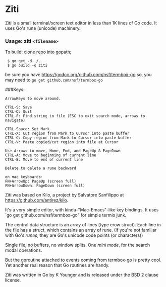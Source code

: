 # Ziti


Ziti is a small terminal/screen text editor in less than 1K lines of Go code. It uses Go's rune (unicode) machinery.

### Usage: ziti `<filename>`

To build: clone repo into gopath;
 ```
  $ go get -d ./...
  $ go build -o ziti
 ```

be sure you have https://godoc.org/github.com/nsf/termbox-go
so, you may need to `go get github.com/nsf/termbox-go`

###Keys:

    ArrowKeys to move around.

    CTRL-S: Save
    CTRL-Q: Quit
    CTRL-F: Find string in file (ESC to exit search mode, arrows to navigate)

    CTRL-Space: Set Mark
    CTRL-X: Cut region from Mark to Cursor into paste buffer
    CTRL-C: Copy region from Mark to Cursor into paste buffer
    CTRL-V: Paste copied/cut region into file at Cursor

    Use Arrows to move, Home, End, and PageUp & PageDown
    CTRL-A: Move to beginning of current line
    CTRL-E: Move to end of current line

    Delete to delete a rune backward

    on mac keyboards:
    FN+ArrowUp: PageUp (screen full)
    FN+ArrowDown: PageDown (screen full)
    

Ziti was based on Kilo, a project by Salvatore Sanfilippo <antirez at gmail dot com> at  https://github.com/antirez/kilo.

It's a very simple editor, with kinda-"Mac-Emacs"-like key bindings. It uses `go get github.com/nsf/termbox-go" for simple termio junk.

The central data structure is an array of lines (type erow struct). Each line in the file has a struct, which contains an array of rune. (If you're not familiar with Go's _runes_, they are Go's unicode code points (or characters))

Single file, no buffers, no window splits. One _mini mode_, for the search modal operations.

But the goroutine attached to events coming from termbox-go is pretty cool. Yet another real reason that Go routines
are handy.

Ziti was written in Go by K Younger and is released
under the BSD 2 clause license.
